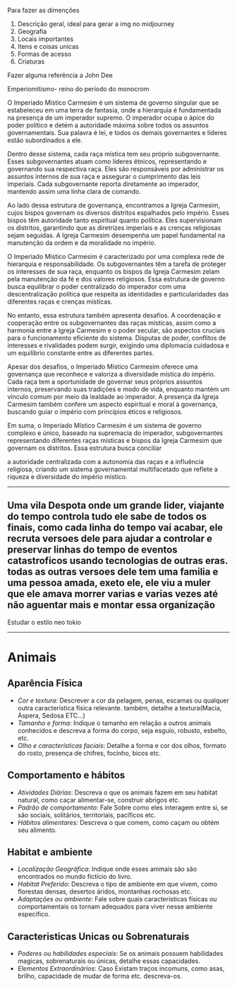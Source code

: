 Para fazer as dimenções
1. Descrição geral, ideal para gerar a img no midjourney
2. Geografia
3. Locais importantes
4. Itens e coisas unicas
5. Formas de acesso
6. Criaturas

Fazer alguma referência a John Dee

Emperiomitismo- reino do período do monocrom

O Imperiado Místico Carmesim é um sistema de governo singular que se estabeleceu em uma terra de fantasia, onde a hierarquia é fundamentada na presença de um imperador supremo. O imperador ocupa o ápice do poder político e detém a autoridade máxima sobre todos os assuntos governamentais. Sua palavra é lei, e todos os demais governantes e líderes estão subordinados a ele.

Dentro desse sistema, cada raça mística tem seu próprio subgovernante. Esses subgovernantes atuam como líderes étnicos, representando e governando sua respectiva raça. Eles são responsáveis por administrar os assuntos internos de sua raça e assegurar o cumprimento das leis imperiais. Cada subgovernante reporta diretamente ao imperador, mantendo assim uma linha clara de comando.

Ao lado dessa estrutura de governança, encontramos a Igreja Carmesim, cujos bispos governam os diversos distritos espalhados pelo império. Esses bispos têm autoridade tanto espiritual quanto política. Eles supervisionam os distritos, garantindo que as diretrizes imperiais e as crenças religiosas sejam seguidas. A Igreja Carmesim desempenha um papel fundamental na manutenção da ordem e da moralidade no império.

O Imperiado Místico Carmesim é caracterizado por uma complexa rede de hierarquia e responsabilidade. Os subgovernantes têm a tarefa de proteger os interesses de sua raça, enquanto os bispos da Igreja Carmesim zelam pela manutenção da fé e dos valores religiosos. Essa estrutura de governo busca equilibrar o poder centralizado do imperador com uma descentralização política que respeita as identidades e particularidades das diferentes raças e crenças místicas.

No entanto, essa estrutura também apresenta desafios. A coordenação e cooperação entre os subgovernantes das raças místicas, assim como a harmonia entre a Igreja Carmesim e o poder secular, são aspectos cruciais para o funcionamento eficiente do sistema. Disputas de poder, conflitos de interesses e rivalidades podem surgir, exigindo uma diplomacia cuidadosa e um equilíbrio constante entre as diferentes partes.

Apesar dos desafios, o Imperiado Místico Carmesim oferece uma governança que reconhece e valoriza a diversidade mística do império. Cada raça tem a oportunidade de governar seus próprios assuntos internos, preservando suas tradições e modo de vida, enquanto mantém um vínculo comum por meio da lealdade ao imperador. A presença da Igreja Carmesim também confere um aspecto espiritual e moral à governança, buscando guiar o império com princípios éticos e religiosos.

Em suma, o Imperiado Místico Carmesim é um sistema de governo complexo e único, baseado na supremacia do imperador, subgovernantes representando diferentes raças místicas e bispos da Igreja Carmesim que governam os distritos. Essa estrutura busca conciliar

a autoridade centralizada com a autonomia das raças e a influência religiosa, criando um sistema governamental multifacetado que reflete a riqueza e diversidade do império místico.

---

Uma vila Despota onde um grande lider, viajante do tempo controla tudo ele sabe de todos os finais, como cada linha do tempo vai acabar, ele recruta versoes dele para ajudar a controlar e preservar linhas do tempo de eventos catastroficos usando tecnologias de outras eras.
todas as outras versoes dele tem uma familia e uma pessoa amada, exeto ele, ele viu a muler que ele amava morrer varias e varias vezes até não aguentar mais e montar essa organização
---

Estudar o estilo neo tokio





---
# Animais
## Aparência Física
* *Cor e textura*: Descrever a cor da pelagem, penas, escamas ou qualquer outra característica física relevante. também, detalhe a textura(Macia, Áspera, Sedosa ETC...)
* *Tamanho e forma*: Indique o tamanho em relação a outros animais conhecidos e descreva a forma do corpo, seja esguio, robusto, esbelto, etc.
* *Olho e características faciais*: Detalhe a forma e cor dos olhos, formato do rosto, presença de chifres, focinho, bicos etc.
## Comportamento e hábitos
* *Atividades Diárias*: Descreva o que os animais fazem em seu habitat natural, como caçar alimentar-se, construir abrigos etc.
* *Padrão de comportamento*: Fale Sobre como eles interagem entre si, se são sociais, solitários, territoriais, pacíficos etc.
* *Hábitos alimentares:* Descreva o que comem, como caçam ou obtém seu alimento.
## Habitat e ambiente
* *Localização Geográfica*: Indique onde esses animais são são encontrados no mundo fictício do livro.
* *Habitat Preferido:* Descreva o tipo de ambiente em que vivem, como florestas densas, desertos áridos, montanhas rochosas etc.
* *Adaptações ou ambiente*: Fale sobre quais características físicas ou comportamentais os tornam adequados para viver nesse ambiente especifico.
## Caracteristicas Unicas ou Sobrenaturais
* *Poderes ou habilidades especiais*: Se os animais possuem habilidades magicas, sobrenaturais ou únicas, detalhe essas capacidades.
* *Elementos Extraordinários*: Caso Existam traços incomuns, como asas, brilho, capacidade de mudar de forma etc. descreva-os.
